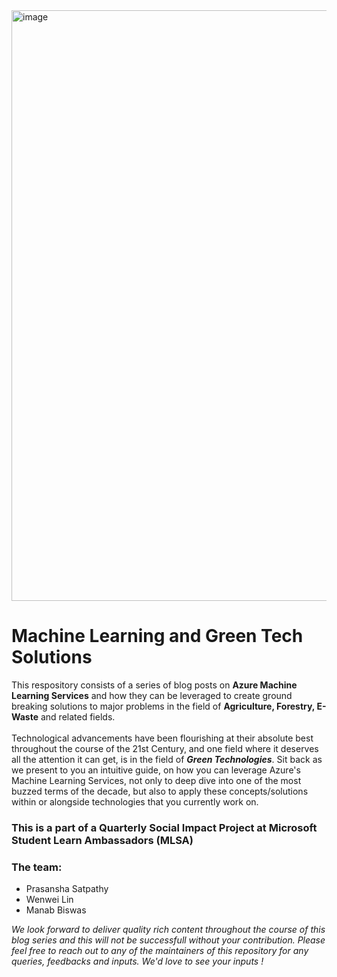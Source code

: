 <img width="945" alt="image" src="https://user-images.githubusercontent.com/77844663/152640646-dbe64ea9-9c12-4ef3-823f-ad24d9a2a3ab.png">

# Machine Learning and Green Tech Solutions

This respository consists of a series of blog posts on **Azure Machine Learning Services** and how they can be leveraged to create ground breaking solutions to major problems in the field of **Agriculture, Forestry, E-Waste** and related fields.<br/><br/>
Technological advancements have been flourishing at their absolute best throughout the course of the 21st Century, and one field where it deserves all the attention it can get, is in the field of ***Green Technologies***. Sit back as we present to you an intuitive guide, on how you can leverage Azure's Machine Learning Services, not only to deep dive into one of the most buzzed terms of the decade, but also to apply these concepts/solutions within or alongside technologies that you currently work on.

### This is a part of a Quarterly Social Impact Project at Microsoft Student Learn Ambassadors (MLSA)

### The team:
- Prasansha Satpathy
- Wenwei Lin
- Manab Biswas

*We look forward to deliver quality rich content throughout the course of this blog series and this will not be successfull without your contribution. Please feel free to reach out to any of the maintainers of this repository for any queries, feedbacks and inputs. We'd love to see your inputs !* 
